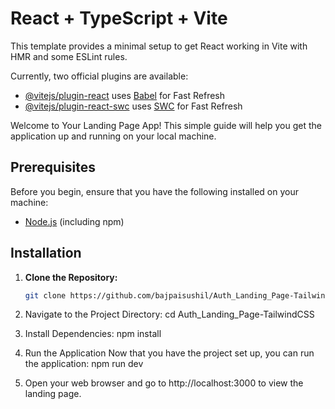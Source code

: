 # React + TypeScript + Vite

This template provides a minimal setup to get React working in Vite with HMR and some ESLint rules.

Currently, two official plugins are available:

- [@vitejs/plugin-react](https://github.com/vitejs/vite-plugin-react/blob/main/packages/plugin-react/README.md) uses [Babel](https://babeljs.io/) for Fast Refresh
- [@vitejs/plugin-react-swc](https://github.com/vitejs/vite-plugin-react-swc) uses [SWC](https://swc.rs/) for Fast Refresh

Welcome to Your Landing Page App! This simple guide will help you get the application up and running on your local machine.

## Prerequisites

Before you begin, ensure that you have the following installed on your machine:

- [Node.js](https://nodejs.org/) (including npm)

## Installation

1. **Clone the Repository:**
   ```bash
   git clone https://github.com/bajpaisushil/Auth_Landing_Page-TailwindCSS.git

2. Navigate to the Project Directory:
   cd Auth_Landing_Page-TailwindCSS

3. Install Dependencies:
   npm install

4. Run the Application
   Now that you have the project set up, you can run the application:
   npm run dev

5. Open your web browser and go to http://localhost:3000 to view the landing page.

